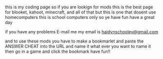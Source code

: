this is my coding page so if you are lookign for mods this is the best page for blooket, kahoot, minecraft, and all of that but this is one that dosent use
homecomputers this is school computers only so ye have fun have a great day


if you have any problems E-mail me my email is haidynschooley@gmail.com


and to use these mods you have to make a bookmarlet and paste the ANSWER CHEAT into the URL and name it what ever you want to name it then go in a game and 
click the bookmark have fun!!
